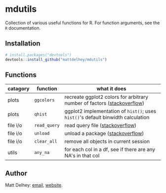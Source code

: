 mdutils
=======

Collection of various useful functions for R. For function arguments, see the `R` documentation.

Installation
-----------
```R
# install.packages("devtools")
devtools::install_github("mattdelhey/mdutils")
```

Functions
-----------

| catagory  | function     |  what it does |
| --------  | --------     | ------------- |
| plots     | `ggcolors`   | recreate ggplot2 colors for arbitrary number of factors ([stackoverflow](http://stackoverflow.com/questions/8197559/emulate-ggplot2-default-color-palette)) |
| plots     | `qhist`      | ggplot2 implementation of `hist()`; uses `hist()`'s default binwidth calculation |
| file i/o  | `read_query` | read query file ([stackoverflow](http://stackoverflow.com/questions/3580532/r-read-contents-of-text-file-as-a-query)) |
| file i/o  | `unload`     | unload a package ([stackoverflow](http://stackoverflow.com/questions/6979917/how-to-unload-a-package-without-restarting-r)) |
| file i/o  | `clear_all`  | remove all objects in current session |
| utils     | `any_na`     | for each col in a df, see if there are any NA's in that col |

Author
--------
Matt Delhey: [email](mailto:matt.delhey@rice.edu), [website](http://mattdelhey.com).
